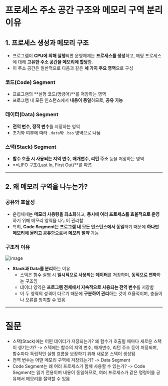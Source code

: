 # 프로세스 주소 공간 구조와 메모리 구역 분리 이유

## 1. 프로세스 생성과 메모리 구조

- 프로그램이 **CPU에 의해 실행**되면 운영체제는 **프로세스를 생성**하고, 해당 프로세스에 대해 **고유한 주소 공간을 메모리에 할당**함.
- 이 주소 공간은 일반적으로 다음과 같은 **세 가지 주요 영역**으로 구성

### 코드(Code) Segment
- 프로그램의 **실행 코드(명령어)**를 저장하는 영역
- 프로그램 내 모든 인스턴스에서 **내용이 동일**하므로, **공유 가능**

### 데이터(Data) Segment
- **전역 변수, 정적 변수**를 저장하는 영역
- 초기화 여부에 따라 `.data`와 `.bss` 영역으로 나뉨

### 스택(Stack) Segment
- **함수 호출 시 사용되는 지역 변수, 매개변수, 리턴 주소** 등을 저장하는 영역
- **LIFO 구조(Last In, First Out)**를 따름

---

## 2. 왜 메모리 구역을 나누는가?

### 공유와 효율성
- 운영체제는 **메모리 사용량을 최소화**하고, **동시에 여러 프로세스를 효율적으로 운영**하기 위해 메모리 영역을 나누어 관리함
- 특히, **Code Segment는 프로그램 내 모든 인스턴스에서 동일**하기 때문에 **하나만 메모리에 올리고 공유**함으로써 **메모리 절약** 가능

### 구조적 이유
![image](https://github.com/user-attachments/assets/e8b89e43-f8e9-455d-8fb0-d26b1070c745)

- **Stack과 Data를 분리**하는 이유
  - 스택은 함수 실행 시 **일시적으로 사용되는 데이터**를 저장하며, **동적으로 변화**하는 구조임
  - 데이터 영역은 **프로그램 전체에서 지속적으로 사용되는 전역 변수**를 저장함
  - 이 두 영역의 성격이 다르기 때문에 **구분하여 관리**하는 것이 효율적이며, 충돌이나 오류를 방지할 수 있음

---

# 질문
- 스택(Stack)에는 어떤 데이터가 저장되는가? 왜 함수가 호출될 때마다 새로운 스택이 생기는가?
  -> 스택에는 함수의 지역 변수, 매개변수, 리턴 주소 등이 저장되며, 함수마다 독립적인 실행 흐름을 보장하기 위해 새로운 스택이 생성됨
- 전역 변수는 어떤 메모리 구역에 저장되는가?
  -> Data Segment
- Code Segment는 왜 여러 프로세스가 함께 사용할 수 있는가?
 -> Code Segment는 읽기 전용이며 내용이 동일하므로, 여러 프로세스가 같은 명령어를 공유해서 메모리를 절약할 수 있음
